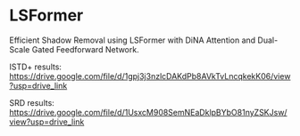# LSFormer
Efficient Shadow Removal using LSFormer with DiNA Attention and Dual-Scale Gated Feedforward Network.

ISTD+ results: https://drive.google.com/file/d/1gpj3j3nzlcDAKdPb8AVkTvLncqkekK06/view?usp=drive_link

SRD results: https://drive.google.com/file/d/1UsxcM908SemNEaDklpBYbO81nyZSKJsw/view?usp=drive_link
